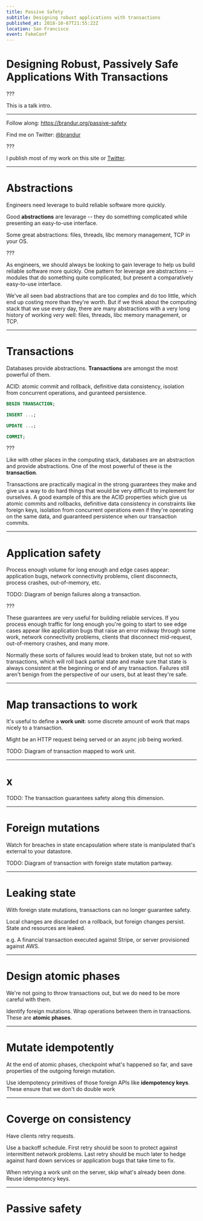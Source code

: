 ```yaml
---
title: Passive Safety
subtitle: Designing robust applications with transactions
published_at: 2018-10-07T21:55:22Z
location: San Francisco
event: FakeConf
---
```


# Designing Robust, Passively Safe Applications With Transactions

<!-- Title slide. Content hidden. Speaker notes used as intro. -->

???

This is a talk intro.

---

Follow along: https://brandur.org/passive-safety

Find me on Twitter: [@brandur](https://twitter.com/brandur)

???

I publish most of my work on this site or [Twitter](https://brandur.org/twitter).

---

# Abstractions

Engineers need leverage to build reliable software more quickly.

Good **abstractions** are levarage -- they do something complicated while presenting an easy-to-use interface.

Some great abstractions: files, threads, libc memory management, TCP in your OS.

???

As engineers, we should always be looking to gain leverage to help us build reliable software more quickly. One pattern for leverage are abstractions -- modules that do something quite complicated, but present a comparatively easy-to-use interface.

We've all seen bad abstractions that are too complex and do too little, which end up costing more than they're worth. But if we think about the computing stack that we use every day, there are many abstractions with a very long history of working *very* well: files, threads, libc memory management, or TCP.

---

# Transactions

Databases provide abstractions. **Transactions** are amongst the most powerful of them.

ACID: atomic commit and rollback, definitive data consistency, isolation from concurrent operations, and guranteed persistence.

``` sql
BEGIN TRANSACTION;

INSERT ...;

UPDATE ...;

COMMIT;
```

???

Like with other places in the computing stack, databases are an abstraction and provide abstractions. One of the most powerful of these is the **transaction**.

Transactions are practically magical in the strong guarantees they make and give us a way to do hard things that would be very difficult to implement for ourselves. A good example of this are the ACID properties which give us atomic commits and rollbacks, definitive data consistency in constraints like foreign keys, isolation from concurrent operations even if they're operating on the same data, and guaranteed persistence when our transaction commits.

---

# Application safety

Process enough volume for long enough and edge cases appear: application bugs, network connectivity problems, client disconnects, process crashes, out-of-memory, etc.

TODO: Diagram of benign failures along a transaction.

???

These guarantees are very useful for building reliable services. If you process enough traffic for long enough you're going to start to see edge cases appear like application bugs that raise an error midway through some work, network connectivity problems, clients that disconnect mid-request, out-of-memory crashes, and many more.

Normally these sorts of failures would lead to broken state, but not so with transactions, which will roll back partial state and make sure that state is always consistent at the beginning or end of any transaction. Failures still aren't benign from the perspective of our users, but at least they're safe.

---

# Map transactions to work

It's useful to define a **work unit**: some discrete amount of work that maps nicely to a transaction.

Might be an HTTP request being served or an async job being worked.

TODO: Diagram of transaction mapped to work unit.

---

# x

TODO: The transaction guarantees safety along this dimension.

---

# Foreign mutations

Watch for breaches in state encapsulation where state is manipulated that's external to your datastore.

TODO: Diagram of transaction with foreign state mutation partway.

---

# Leaking state

With foreign state mutations, transactions can no longer guarantee safety.

Local changes are discarded on a rollback, but foreign changes persist. State and resources are leaked.

e.g. A financial transaction executed against Stripe, or server provisioned against AWS.

---

# Design atomic phases

We're not going to throw transactions out, but we do need to be more careful with them.

Identify foreign mutations. Wrap operations between them in transactions. These are **atomic phases**.

---

# Mutate idempotently

At the end of atomic phases, checkpoint what's happened so far, and save properties of the outgoing foreign mutation.

Use idempotency primitives of those foreign APIs like **idempotency keys**. These ensure that we don't do double work

---

# Coverge on consistency

Have clients retry requests.

Use a backoff schedule. First retry should be soon to protect against intermittent network problems. Last retry should be much later to hedge against hard down services or application bugs that take time to fix.

When retrying a work unit on the server, skip what's already been done. Reuse idempotency keys.

---

# Passive safety
